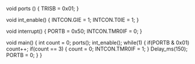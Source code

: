 void ports () {
     TRISB = 0x01;
}

void int_enable() {
     INTCON.GIE = 1;
     INTCON.T0IE = 1;
}

void interrupt() {
     PORTB = 0x50;
     INTCON.TMR0IF = 0;
}

void main() {
     int count = 0;
     ports();
     int_enable();
     while(1) {
              if(PORTB & 0x01)
                       count++;
              if(count == 3) {
                       count = 0;
                       INTCON.TMR0IF = 1;
              }
              Delay_ms(150);
              PORTB = 0;
     }
}
